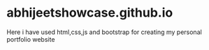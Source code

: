 # abhijeetshowcase.github.io
Here i have used html,css,js and bootstrap for creating my personal portfolio website 
